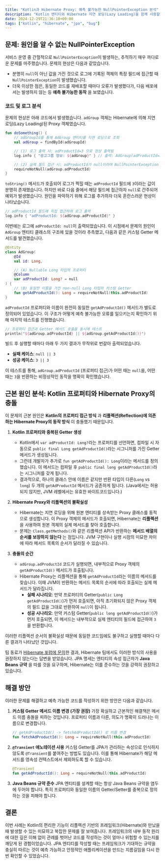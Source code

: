 ```yaml
---
title: "Kotlin과 Hibernate Proxy: 예측 불가능한 NullPointerException 분석"
description: "Kotlin 엔티티와 Hibernate 지연 로딩(Lazy Loading)을 함께 사용할 때, 간헐적으로 발생하는 NullPointerException의 원인을 심층 분석합니다. 프로퍼티와 동일한 이름의 커스텀 Getter가 Hibernate Proxy의 리플렉션 동작과 충돌하여 생기는 문제를 재현하고, 근본적인 해결 방안을 제시합니다."
date: 2024-12-29T21:36:18+09:00
tags: ["kotlin", "hibernate", "jpa", "bug"]
---
```


## 문제: 원인을 알 수 없는 NullPointerException

서비스 운영 중 간헐적으로 `NullPointerException`이 발생하는, 추적하기 매우 까다로운 문제를 마주했습니다. 문제의 현상은 다음과 같았습니다.

-   분명히 `null`이 아닌 값을 가진 것으로 로그에 기록된 객체의 특정 필드에 접근할 때 `NullPointerException`이 발생했습니다.
-   더욱 이상한 점은, 동일한 코드를 재배포할 때마다 오류가 발생했다가, 다음 배포에서는 발생하지 않는 등 **예측 불가능한 동작** 을 보였습니다.

### 코드 및 로그 분석

문제의 현상은 아래 코드에서 발생했습니다. `adGroup` 객체는 Hibernate에 의해 지연 로딩(Lazy Loading)된 Proxy 객체였습니다.

```kotlin
fun doSomething() {
    // adGroupId를 통해 AdGroup 엔티티를 지연 로딩으로 조회
    val adGroup = findById(adGroupId)

    // (1) 로그 출력 시: adProductId=3 으로 정상 출력됨
    log.info { "광고그룹 정보: ${adGroup}" } // 출력: AdGroup(adProductId=3)

    // (2) 실제 필드 접근 시: adProductId가 null이라며 NullPointerException 또는 IllegalArgumentException 발생
    requireNotNull(adGroup.adProductId) 
}
```

`toString()` 메서드가 호출되어 로그가 찍힐 때는 `adProductId` 필드에 `3`이라는 값이 분명히 존재했습니다. 하지만 바로 다음 줄에서 해당 필드에 접근하자 `null`로 간주되어 예외가 발생했습니다. 원인을 파악하기 위해 로그를 추가하자 더욱 혼란스러운 현상이 나타났습니다.

```kotlin
// adProductId 필드에 직접 접근하여 로그 출력
log.info { "adProductId: ${adGroup.adProductId}" }
```

이번에는 로그에 `adProductId: null`이 출력되었습니다. 이 시점에서 문제의 원인이 `AdGroup` 엔티티 클래스의 구조에 있을 것이라 추측했고, 다음과 같은 커스텀 Getter 메서드를 발견했습니다.

```kotlin
@Entity
class AdGroup(
    @Id
    val id: Long,

    // (A) Nullable Long 타입의 프로퍼티
    @Column
    var adProductId: Long? = null
) {
    // (B) 동일한 이름을 가진 non-null Long 타입의 커스텀 Getter
    fun getAdProductId(): Long = requireNotNull(this.adProductId)
}
```

`adProductId` 프로퍼티와 이름이 완전히 동일한 `getAdProductId()` 메서드가 별도로 정의되어 있었습니다. 이 구조가 어떻게 예측 불가능한 오류를 일으키는지 확인하기 위해 마지막 테스트를 진행했습니다.

```kotlin
// 프로퍼티 접근과 Getter 메서드 호출을 동시에 테스트
println("${adGroup.adProductId} || ${adGroup.getAdProductId()}")
```

빌드 후 실행할 때마다 아래 두 가지 결과가 무작위로 번갈아 출력되었습니다.

-   **실패 케이스**: `null || 3`
-   **성공 케이스**: `3 || 3`

이 테스트를 통해, `adGroup.adProductId` (프로퍼티 접근)가 어떤 때는 `null`을, 어떤 때는 `3`을 반환하는 비정상적인 동작을 명확히 확인했습니다.

## 근본 원인 분석: Kotlin 프로퍼티와 Hibernate Proxy의 충돌

이 문제의 근본 원인은 **Kotlin의 프로퍼티 접근 방식** 과 **리플렉션(Reflection)에 의존하는 Hibernate Proxy의 동작 방식** 이 충돌했기 때문입니다.

1.  **Kotlin 프로퍼티와 중복된 Getter 생성**
    -   Kotlin에서 `var adProductId: Long?`라는 프로퍼티를 선언하면, 컴파일 시 자동으로 `public final Long getAdProductId()`라는 시그니처를 가진 Getter 메서드가 생성됩니다.
    -   그런데 개발자가 추가로 `fun getAdProductId(): Long`이라는 메서드를 정의했습니다. 이 메서드는 컴파일 후 `public final long getAdProductId()`라는 시그니처를 갖게 됩니다.
    -   결과적으로, 하나의 클래스 안에 이름은 같지만 반환 타입이 다른(`Long` vs `long`) 두 개의 `getAdProductId` 메서드가 공존하게 됩니다. (Java에서는 허용되지 않지만, JVM 레벨에서는 유효한 바이트코드입니다.)

2.  **Hibernate Proxy와 리플렉션의 불확실성**
    -   Hibernate는 지연 로딩을 위해 원본 엔티티를 상속받는 Proxy 클래스를 동적으로 생성합니다. 이 Proxy 객체의 메서드가 호출되면, Hibernate는 **리플렉션** 을 사용하여 원본 객체의 실제 메서드를 찾아 호출합니다.
    -   문제는 `Class.getMethods()`와 같은 리플렉션 API가 반환하는 **메서드 배열의 순서를 보장하지 않는다** 는 점입니다. JVM 구현이나 실행 시점의 미묘한 차이에 따라 메서드 목록의 순서가 달라질 수 있습니다.

3.  **충돌의 순간**
    -   `adGroup.adProductId` 코드가 실행되면, 내부적으로 Proxy 객체의 `getAdProductId()` 메서드가 호출됩니다.
    -   Hibernate Proxy는 리플렉션을 통해 `getAdProductId`라는 이름의 메서드를 찾습니다. 이때 JVM이 반환하는 메서드 목록의 순서에 따라 호출되는 실제 메서드가 달라집니다.
        -   **실패 시나리오**: 만약 프로퍼티의 Getter(`public Long getAdProductId()`)가 먼저 호출되면, 아직 초기화되지 않은 Proxy 객체의 필드 값을 그대로 반환하여 `null`이 됩니다.
        -   **성공 시나리오**: 만약 커스텀 Getter(`public long getAdProductId()`)가 먼저 호출되면, 이 메서드는 내부적으로 실제 엔티티의 필드에 접근하여 `3`을 반환합니다.

이러한 리플렉션 순서의 불확실성 때문에 동일한 코드임에도 불구하고 실행할 때마다 다른 결과가 나타났던 것입니다.

팀 동료가 [Hibernate 포럼에 문의](https://discourse.hibernate.org/t/title-inconsistent-proxy-behavior-with-kotlin-property-access-and-custom-method/10746)한 결과, Hibernate 팀에서도 이러한 방식의 사용을 권장하지 않는다는 답변을 받았습니다. JPA 명세는 엔티티의 속성 접근자가 **Java Beans 규약** 을 따를 것을 요구하며, Hibernate는 이를 준수하는 것을 강력히 권장하고 있습니다.

## 해결 방안

이러한 문제를 해결하고 예측 가능한 코드를 작성하기 위한 방안은 다음과 같습니다.

1.  **커스텀 Getter 메서드 이름 변경 (가장 권장)**
    가장 확실하고 근본적인 해결책은 메서드 이름 충돌을 피하는 것입니다. 프로퍼티 이름과 다른, 의도가 명확히 드러나는 이름으로 변경합니다.
    ```kotlin
    // getAdProductId() -> fetchAdProductId() 로 이름 변경
    fun fetchAdProductId(): Long = requireNotNull(this.adProductId)
    ```

2.  **`@Transient` 애노테이션 사용**
    커스텀 Getter를 JPA가 관리하는 속성으로 인식하지 않도록 `@Transient`를 붙여주는 방법도 있습니다. 이를 통해 Hibernate가 해당 메서드를 영속성 컨텍스트에서 제외하도록 할 수 있습니다.
    ```kotlin
    @Transient
    fun getAdProductId(): Long = requireNotNull(this.adProductId)
    ```

3.  **Java Beans 규약 준수**
    JPA 엔티티를 설계할 때는 항상 Java Beans 규약을 염두에 두어야 합니다. 특히 프로퍼티와 동일한 이름의 Getter/Setter를 중복으로 정의하는 것을 피해야 합니다.

## 결론

이번 사례는 Kotlin의 편리한 기능이 리플렉션 기반의 프레임워크(Hibernate)와 만났을 때 발생할 수 있는 미묘하고 복잡한 문제를 잘 보여줍니다. 프레임워크의 내부 동작 원리에 대한 깊은 이해 없이 관례를 벗어난 코드를 작성하는 것이 얼마나 위험할 수 있는지를 깨닫게 된 경험이었습니다. JPA 엔티티를 작성할 때는 프레임워크가 기대하는 규약을 충실히 따르는 것이 예측 가능하고 안정적인 애플리케이션을 만드는 지름길임을 다시 한번 확인할 수 있었습니다.